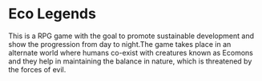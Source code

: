# Eco Legends
 This is a RPG game with the goal to promote sustainable development and show the progression from day to night.The game takes place in an alternate world where humans co-exist with creatures known as Ecomons and they help in maintaining the balance in nature, which is threatened by the forces of evil.

